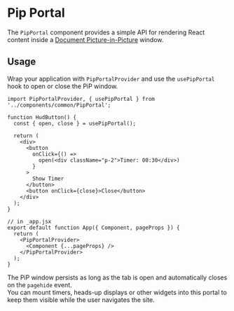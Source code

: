 # Pip Portal

The `PipPortal` component provides a simple API for rendering React
content inside a [Document Picture-in-Picture](https://developer.mozilla.org/en-US/docs/Web/API/Document_Picture-in-Picture_API) window.

## Usage

Wrap your application with `PipPortalProvider` and use the `usePipPortal`
hook to open or close the PiP window.

```tsx
import PipPortalProvider, { usePipPortal } from '../components/common/PipPortal';

function HudButton() {
  const { open, close } = usePipPortal();

  return (
    <div>
      <button
        onClick={() =>
          open(<div className="p-2">Timer: 00:30</div>)
        }
      >
        Show Timer
      </button>
      <button onClick={close}>Close</button>
    </div>
  );
}

// in _app.jsx
export default function App({ Component, pageProps }) {
  return (
    <PipPortalProvider>
      <Component {...pageProps} />
    </PipPortalProvider>
  );
}
```

The PiP window persists as long as the tab is open and automatically
closes on the `pagehide` event.  
You can mount timers, heads-up displays or other widgets into this portal
to keep them visible while the user navigates the site.

